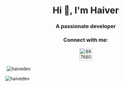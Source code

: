 <h1 align="center">Hi 👋, I'm Haiver</h1>
<h3 align="center">A passionate developer</h3>

<h3 align="center">Connect with me:</h3>
<p align="center">
<a href="[https://discord.gg/897660552892002304](https://discord.com/users/897660552892002304)" target="blank"><img align="center" src="https://raw.githubusercontent.com/rahuldkjain/github-profile-readme-generator/master/src/images/icons/Social/discord.svg" alt="897660552892002304" height="40" width="40" /></a>
</p>

<p>&nbsp;<img align="center" src="https://github-readme-stats.vercel.app/api?username=haivedev&show_icons=true&theme=dark&cache_seconds=1800&locale=es" alt="haivedev" /></p>

<p><img align="center" src="https://github-readme-streak-stats.herokuapp.com/?user=haivedev&theme=dark" alt="haivedev" /></p>
